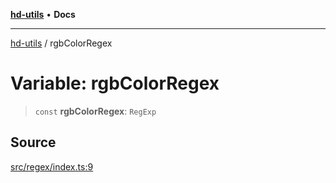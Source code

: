 [**hd-utils**](../README.md) • **Docs**

***

[hd-utils](../globals.md) / rgbColorRegex

# Variable: rgbColorRegex

> `const` **rgbColorRegex**: `RegExp`

## Source

[src/regex/index.ts:9](https://github.com/AhmadHddad/h-utils/blob/b1dfa95e218c9605f39fc234662ef50e62fadcb8/src/regex/index.ts#L9)
